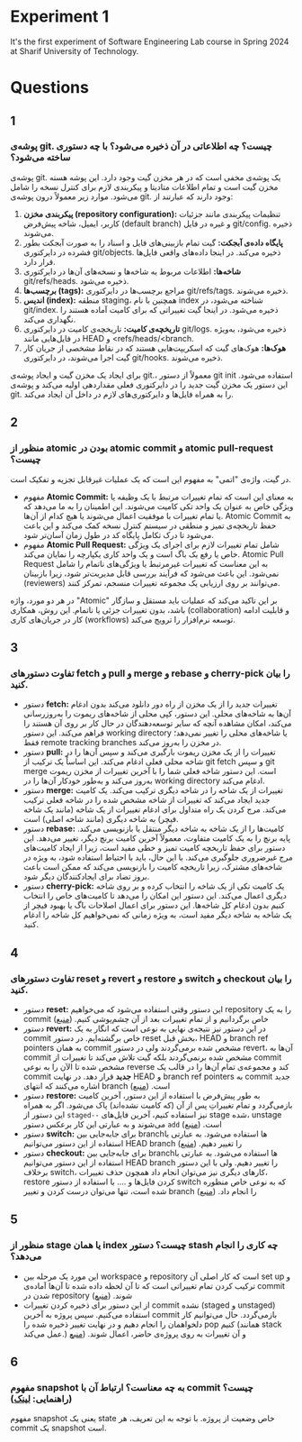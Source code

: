 # Experiment 1
It's the first experiment of Software Engineering Lab course in Spring 2024 at Sharif University of Technology.

# Questions
## 1
### پوشه‌ی git. چیست؟ چه اطلاعاتی در آن ذخیره می‌شود؟ با چه دستوری ساخته می‌شود؟

پوشه‌ی git. یک پوشه‌ی مخفی است که در هر مخزن گیت وجود دارد. این پوشه هسته مخزن گیت است و تمام اطلاعات متادیتا و پیکربندی لازم برای کنترل نسخه را شامل می‌شود. موارد زیر معمولاً درون پوشه‌ی git. وجود دارند که عبارتند از:
1. **پیکربندی مخزن (repository configuration):** تنظیمات پیکربندی مانند جزئیات کاربر، ایمیل، شاخه پیش‌فرض (default branch) و غیره در فایل git/config. ذخیره می‌شوند.
2. **پایگاه داده‌ی آبجکت:** گیت تمام بازبینی‌های فایل و اسناد را به صورت آبجکت بطور فشرده در دایرکتوری git/objects. ذخیره می‌کند. در اینجا داده‌های واقعی فایل‌ها قرار دارد.
3. **شاخه‌ها:** اطلاعات مربوط به شاخه‌ها و نسخه‌های آن‌ها در دایرکتوری git/refs/heads. ذخیره می‌شود.
4. **برچسب‌ها (tags):** مراجع برچسب‌ها در دایرکتوری git/refs/tags. ذخیره می‌شوند.
5. **اندیس (index):** منطقه staging، همچنین با نام index شناخته می‌شود، در git/index. ذخیره می‌شود. در اینجا گیت تغییراتی که برای کامیت آماده هستند را نگهداری می‌کند.
6. **تاریخچه‌ی کامیت:** تاریخچه‌ی کامیت در دایرکتوری git/logs. ذخیره می‌شود، به‌ویژه در فایل‌هایی مانند HEAD و <refs/heads/<branch.
7. **هوک‌ها:** هوک‌های گیت که اسکریپت‌هایی هستند که در نقاط مشخصی از جریان کار گیت اجرا می‌شوند، در دایرکتوری git/hooks. ذخیره می‌شوند.

برای ایجاد یک مخزن گیت و ایجاد پوشه‌ی git.، معمولاً از دستور git init استفاده می‌شود.
این دستور یک مخزن گیت جدید را در دایرکتوری فعلی مقداردهی اولیه می‌کند و پوشه‌ی git. را به همراه فایل‌ها و دایرکتوری‌های لازم در داخل آن ایجاد می‌کند.

## 2
### منظور از atomic بودن در atomic commit و atomic pull-request چیست؟

در گیت، واژه‌ی "اتمی" به مفهوم این است که یک عملیات غیرقابل تجزیه و تفکیک است.
- مفهوم **Atomic Commit:** به معنای این است که تمام تغییرات مرتبط با یک وظیفه یا ویژگی خاص به عنوان یک واحد تکی کامیت می‌شوند. این اطمینان را به ما می‌دهد که یا تمام تغییرات با موفقیت اعمال می‌شوند یا هیچ کدام از آن‌ها. Atomic Commit به حفظ تاریخچه‌ی تمیز و منطقی در سیستم کنترل نسخه کمک می‌کند و این باعث می‌شود تا درک تکامل پایگاه کد در طول زمان آسان‌تر شود.
- مفهوم **Atomic Pull Request:** شامل تمام تغییرات لازم برای اجرای یک ویژگی خاص یا رفع یک باگ است و یک واحد کاری یکپارچه را نمایان می‌کند. Atomic Pull Request به این معناست که تغییرات غیرمرتبط یا ویژگی‌های ناتمام را شامل نمی‌شود. این باعث می‌شود که فرآیند بررسی قابل مدیریت‌تر شود، زیرا بازبینان (reviewers) می‌توانند بر روی ارزیابی یک مجموعه تغییرات منسجم، تمرکز کنند.

در هر دو مورد، واژه "Atomic" بر این تاکید می‌کند که عملیات باید مستقل و سازگار باشد، بدون تغییرات جزئی یا ناتمام. این روش، همکاری (collaboration) و قابلیت ادامه کار در جریان‌های کاری (workflows) توسعه نرم‌افزار را ترویج می‌کند.

## 3
### تفاوت دستورهای fetch و pull و merge و rebase و cherry-pick را بیان کنید.

- دستور **fetch:** تغییرات جدید را از یک مخزن از راه دور دانلود می‌کند بدون ادغام آن‌ها به شاخه‌های محلی. این دستور، کپی محلی از شاخه‌های ریموت را به‌روزرسانی می‌کند، امکان مشاهده آنچه که سایر توسعه‌دهندگان در حال کار بر روی آن هستند را فراهم می‌کند. این دستور working directory یا شاخه‌های محلی را تغییر نمی‌دهد؛ فقط remote tracking branches در مخزن را به‌روز می‌کند.
- دستور **pull:** تغییرات را از یک مخزن ریموت بارگیری می‌کند و سپس آن‌ها را در شاخه محلی فعلی ادغام می‌کند. این اساساً یک ترکیب از git fetch و سپس git merge است. این دستور شاخه فعلی شما را با آخرین تغییرات از مخزن ریموت به‌روز می‌کند و به‌طور خودکار آن‌ها را در working directory ادغام می‌کند.
- دستور **merge:** تغییرات از یک شاخه را در شاخه دیگری ترکیب می‌کند. یک کامیت جدید ایجاد می‌کند که تغییرات از شاخه مشخص شده را در شاخه فعلی ترکیب می‌کند. مرج کردن یک راه متداول برای ادغام تغییرات از یک شاخه (مانند یک شاخه فیچر) به شاخه دیگری (مانند شاخه اصلی) است.
- دستور **rebase:** کامیت‌ها را از یک شاخه به شاخه دیگر منتقل یا بازنویسی می‌کند. پایه برنچ را به یک کامیت متفاوت، معمولاً آخرین کامیت برنچ دیگر، تغییر می‌دهد. این دستور برای حفظ تاریخچه کامیت تمیز و خطی مفید است، زیرا از ایجاد کامیت‌های مرج غیرضروری جلوگیری می‌کند. با این حال، باید با احتیاط استفاده شود، به ویژه در شاخه‌های مشترک، زیرا تاریخچه کامیت را بازنویسی می‌کند که ممکن است باعث بروز تضاد برای ایجادکنندگان دیگر شود.
- دستور **cherry-pick:** یک کامیت تکی از یک شاخه را انتخاب کرده و بر روی شاخه دیگری اعمال می‌کند. این دستور این امکان را می‌دهد تا کامیت‌های خاص را انتخاب کنیم بدون ادغام کل شاخه‌ها. این دستور برای اعمال اصلاحات باگ یا بهبود فیچر از یک شاخه به شاخه دیگر مفید است، به ویژه زمانی که نمی‌خواهیم کل شاخه را ادغام کنید.

## 4
### تفاوت دستورهای reset و revert و restore و switch و checkout را بیان کنید.

- دستور **reset:** این دستور وقتی استفاده می‌شود که می‌خواهیم repository را به یک commit خاص برگردانیم و از تمام تغییرات بعد از آن چشم‌پوشی کنیم. ([منبع](https://www.w3schools.com/git/git_reset.asp?remote=github)) 
- دستور **revert:** در این دستور نیز نتیجه‌ی نهایی به نوعی است که انگار به یک commit خاص برگشته‌ایم. در دستور reset بخش قبل، HEAD و branch ref pointers به همان commit مشخص شده برمی‌گردند ولی در دستور revert، آن‌ها به commit مشخص شده برنمی‌گردند بلکه گیت تلاش می‌کند تا تغییرات از commit مشخص شده تا الآن را به نوعی reverse کند و مجموعه‌ی تمام آن‌ها را در قالب یک commit **جدید** قرار دهد. در نهایت HEAD و branch ref pointers به commit جدید اشاره می‌کنند که انتهای branch است. ([منبع](https://www.atlassian.com/git/tutorials/undoing-changes/git-revert))
- دستور **restore:** به طور پیش‌فرض با استفاده از این دستور، آخرین کامیت بازمی‌گردد و تمام تغییراتِ پس از آن (که کامیت نشده‌اند) پاک می‌شود. اگر به همراه این دستور از `staged--` نیز استفاده کنیم، آخرین فایل‌های stage شده، unstage می‌شوند و به عبارتی این کار برعکس دستور `add` است. ([منبع](https://www.educative.io/answers/what-are-the-reset-restore-and-revert-commands-in-git)) 
- دستور **switch:** برای جابه‌جایی بین branchها استفاده می‌شود. به عبارتی با استفاده از این دستور می‌توانیم HEAD branch را تغییر دهیم. ([منبع](https://www.git-tower.com/learn/git/commands/git-switch)) 
- دستور **checkout:** برای جابه‌جایی بین branchها استفاده می‌شود. به عبارتی با استفاده از این دستور می‌توانیم HEAD branch را تغییر دهیم. ولی با این دستور برخلاف switch، کارهای دیگری نیز می‌توان انجام داد همچون حذف تغییرات، restore کردن فایل‌ها و .... با استفاده از دستور switch که به نوعی خاص منظوره شده است، تنها می‌توان درست کردن و تغییر branch را انجام داد. ([منبع](https://www.git-tower.com/learn/git/commands/git-switch)) 

## 5
### منظور از stage یا همان index چیست؟ دستور stash چه کاری را انجام می‌دهد؟

- این مورد یک مرحله بین workspace و repository است که کار اصلی آن set up و ترکیب کردن تمام تغییراتی است که تا آن لحظه داده شده تا آن‌ها آماده‌ی commit شدن در repository شوند. ([منبع](https://www.geeksforgeeks.org/git-index))
-  از این دستور برای ذخیره کردن تغییرات commit نشده (staged و unstaged) استفاده می‌کنیم. سپس پروژه به آخرین commit بازمی‌گردد. حال می‌توانیم کار دلخواهمان را انجام دهیم و در نهایت تغییر ذخیره شده را pop کنیم (همانند stack عمل می‌کند.) و آن تغییرات به روی پروژه‌ی حاضر، اعمال شوند. ([منبع](https://www.atlassian.com/git/tutorials/saving-changes/git-stash)

## 6
### مفهوم snapshot به چه معناست؟ ارتباط آن با commit چیست؟ (راهنمایی: [لینک](https://github.blog/2020-12-17-commits-are-snapshots-not-diffs))

مفهوم snapshot یعنی یک state خاص وضعیت از پروژه. با توجه به این تعریف، هر commit یک snapshot است.
